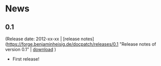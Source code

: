 #   News

##  0.1

(Release date: 2012-xx-xx | [release notes](https://forge.benjaminheisig.de/docpatch/releases/0.1 "Release notes of version 0.1" | [download](https://forge.benjaminheisig.de/docpatch/download/0.1 "Download version 0.1") )

*   First release!
